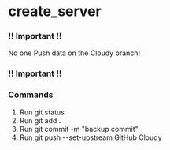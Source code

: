 # create_server

### !! Important !!
No one Push data on the Cloudy branch!
### !! Important !!

### Commands
1. Run git status
2. Run git add .
3. Run git commit -m "backup commit"
4. Run git push --set-upstream GitHub Cloudy
